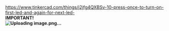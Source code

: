 https://www.tinkercad.com/things/j2jfg4QXBSv-10-press-once-to-turn-on-first-led-and-again-for-next-led-
<br>
<b>IMPORTANT!<b> 
<br>
![Uploading image.png…]()
